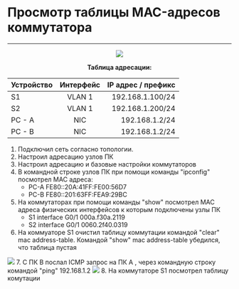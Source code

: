 # Просмотр таблицы MAC-адресов коммутатора 
_ _ _
<p align="center">
<image src="https://github.com/LLlMEJIb87/OTUS-learning/blob/master/4.%20Data%20link.%20Ethernet/shema-seti.PNG">
</p>
<div align="center">

__Таблица адресации:__

| Устройство       | Интерфейс         | IP адрес / префикс |
| ------------- |:------------------:|------------------:|
| S1     | VLAN 1 | 192.168.1.100/24 | 
| S2     | VLAN 1 | 192.168.1.200/24 | 
| PC - A | NIC    | 192.168.1.2/24   | 
| PC - B | NIC    | 192.168.1.2/24   |
</div>

1. Подключил сеть согласно топологии.
2. Настроил адресацию узлов ПК
3. Настроил адресацию и базовые настройки коммутаторов
4. В командной строке узлов ПК при помощи команды "ipconfig" посмотрел MAC адреса:
   - PC-A  FE80::20A:41FF:FE00:56D7
   - PC-B  FE80::201:63FF:FEA9:29BC
5. На коммутаторах при помощи команды "show" посмотрел MAC адреса физических интерфейсов к которым подключены узлы ПК
   - S1 interface G0/1 000a.f30a.2119
   - S2 interface G0/1 0060.2f40.0319
6. На коммуаторе S1 очистил таблицу коммутации командой "clear" mac address-table. Командой "show" mac address-table убедился, что таблица пустая
<image src="https://github.com/LLlMEJIb87/OTUS-learning/blob/master/4.%20Data%20link.%20Ethernet/pustaya-tablica-mac.PNG">
7. C ПК B послал ICMP запрос на ПК А , через командную строку командой "ping" 192.168.1.2
<image src="https://github.com/LLlMEJIb87/OTUS-learning/blob/master/4.%20Data%20link.%20Ethernet/ping-B-to-A.PNG">
8. На коммутаторе S1 посмотрел таблицу комутации